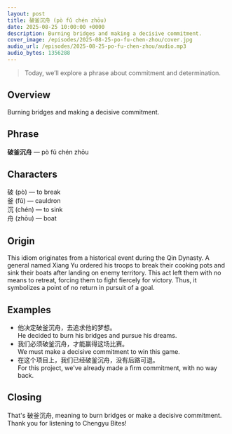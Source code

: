 ```yaml
---
layout: post
title: 破釜沉舟 (pò fǔ chén zhōu)
date: 2025-08-25 10:00:00 +0000
description: Burning bridges and making a decisive commitment.
cover_image: /episodes/2025-08-25-po-fu-chen-zhou/cover.jpg
audio_url: /episodes/2025-08-25-po-fu-chen-zhou/audio.mp3
audio_bytes: 1356288
---
```






> Today, we’ll explore a phrase about commitment and determination.

## Overview
Burning bridges and making a decisive commitment.

## Phrase
**破釜沉舟** — pò fǔ chén zhōu
## Characters


破 (pò) — to break  
釜 (fǔ) — cauldron  
沉 (chén) — to sink  
舟 (zhōu) — boat


## Origin
This idiom originates from a historical event during the Qin Dynasty. A general named Xiang Yu ordered his troops to break their cooking pots and sink their boats after landing on enemy territory. This act left them with no means to retreat, forcing them to fight fiercely for victory. Thus, it symbolizes a point of no return in pursuit of a goal.

## Examples
- 他决定破釜沉舟，去追求他的梦想。<br>He decided to burn his bridges and pursue his dreams.
- 我们必须破釜沉舟，才能赢得这场比赛。<br>We must make a decisive commitment to win this game.
- 在这个项目上，我们已经破釜沉舟，没有后路可退。<br>For this project, we've already made a firm commitment, with no way back.

## Closing
That's 破釜沉舟, meaning to burn bridges or make a decisive commitment. Thank you for listening to Chengyu Bites!
